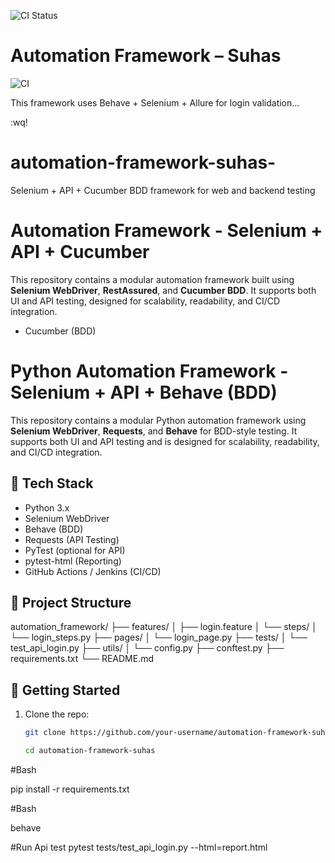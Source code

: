 
![CI Status](https://github.com/bvsuhas/automation-framework-suhas-/actions/workflows/test.yml/badge.svg)

# Automation Framework – Suhas

![CI](https://github.com/your-username/automation-framework-suhas/actions/workflows/behave.yml/badge.svg)

This framework uses Behave + Selenium + Allure for login validation...

:wq!
# automation-framework-suhas-
Selenium + API + Cucumber BDD framework for web and backend testing 


# Automation Framework - Selenium + API + Cucumber

This repository contains a modular automation framework built using **Selenium WebDriver**, **RestAssured**, and **Cucumber BDD**. It supports both UI and API testing, designed for scalability, readability, and CI/CD integration.


- Cucumber (BDD)
# Python Automation Framework - Selenium + API + Behave (BDD)

This repository contains a modular Python automation framework using **Selenium WebDriver**, **Requests**, and **Behave** for BDD-style testing. It supports both UI and API testing and is designed for scalability, readability, and CI/CD integration.

## 🧰 Tech Stack
- Python 3.x
- Selenium WebDriver
- Behave (BDD)
- Requests (API Testing)
- PyTest (optional for API)
- pytest-html (Reporting)
- GitHub Actions / Jenkins (CI/CD)



## 📁 Project Structure
automation_framework/
├── features/
│   ├── login.feature
│   └── steps/
│       └── login_steps.py
├── pages/
│   └── login_page.py
├── tests/
│   └── test_api_login.py
├── utils/
│   └── config.py
├── conftest.py
├── requirements.txt
└── README.md


## 🚀 Getting Started
1. Clone the repo:
   ```bash
   git clone https://github.com/your-username/automation-framework-suhas.git
   
   cd automation-framework-suhas

#Bash

pip install -r requirements.txt

#Bash

behave

#Run Api test
pytest tests/test_api_login.py --html=report.html
